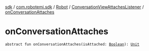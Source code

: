 [sdk](../../../index.md) / [com.robotemi.sdk](../../index.md) / [Robot](../index.md) / [ConversationViewAttachesListener](index.md) / [onConversationAttaches](./on-conversation-attaches.md)

# onConversationAttaches

`abstract fun onConversationAttaches(isAttached: `[`Boolean`](https://kotlinlang.org/api/latest/jvm/stdlib/kotlin/-boolean/index.html)`): `[`Unit`](https://kotlinlang.org/api/latest/jvm/stdlib/kotlin/-unit/index.html)